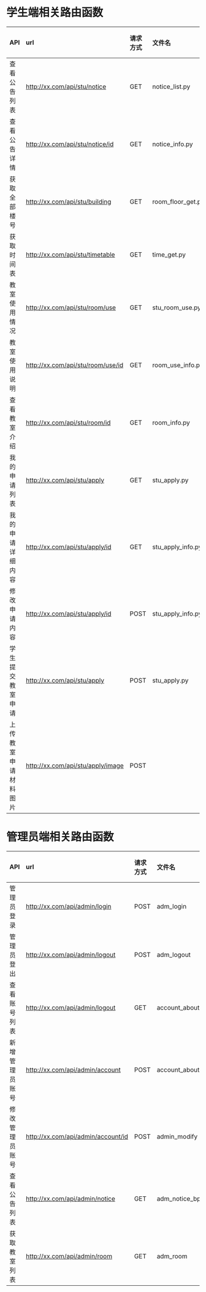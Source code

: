 # 学生端相关路由函数
|API |url|请求方式|文件名|负责人|
|:----|:----|:----|:----|:---|
|查看公告列表|http://xx.com/api/stu/notice|GET|notice_list.py|王政|
|查看公告详情|http://xx.com/api/stu/notice/id|GET|notice_info.py|王政|
|获取全部楼号|http://xx.com/api/stu/building|GET|room_floor_get.py|向乾龙|
|获取时间表|http://xx.com/api/stu/timetable|GET|time_get.py|向乾龙|
|教室使用情况|http://xx.com/api/stu/room/use|GET|stu_room_use.py|俞斌|
|教室使用说明|http://xx.com/api/stu/room/use/id|GET|room_use_info.py|钟亦奇|
|查看教室介绍|http://xx.com/api/stu/room/id|GET|room_info.py|钟亦奇|
|我的申请列表|http://xx.com/api/stu/apply|GET|stu_apply.py|俞斌|
|我的申请详细内容|http://xx.com/api/stu/apply/id|GET|stu_apply_info.py|俞斌|
|修改申请内容|http://xx.com/api/stu/apply/id|POST|stu_apply_info.py|向乾龙|
|学生提交教室申请|http://xx.com/api/stu/apply|POST|stu_apply.py|王政|
|上传教室申请材料图片|http://xx.com/api/stu/apply/image|POST|||

# 管理员端相关路由函数
|API |url|请求方式|文件名|负责人|
|:----|:----|:----|:----|:---|
|管理员登录|http://xx.com/api/admin/login|POST|adm_login|钟亦奇|
|管理员登出|http://xx.com/api/admin/logout|POST|adm_logout|钟亦奇|
|查看账号列表|http://xx.com/api/admin/logout|GET|account_about|向乾龙|
|新增管理员账号|http://xx.com/api/admin/account|POST|account_about|向乾龙|
|修改管理员账号|http://xx.com/api/admin/account/id|POST|admin_modify|向乾龙|
|查看公告列表|http://xx.com/api/admin/notice|GET|adm_notice_bp|俞斌|
|获取教室列表|http://xx.com/api/admin/room|GET|adm_room|俞斌|